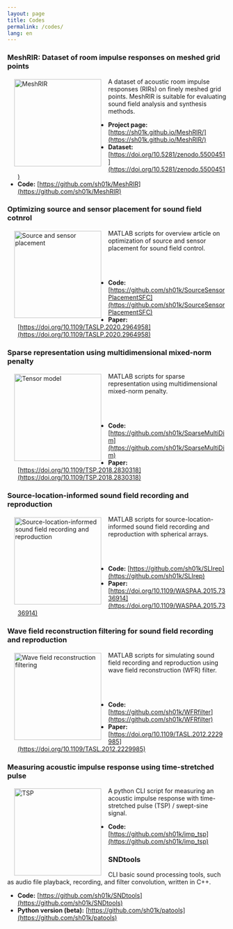 ```yaml
---
layout: page
title: Codes
permalink: /codes/
lang: en
---
```


<style>
    img#codes { float: left; padding: 0.2rem 1rem; }
</style>

### MeshRIR: Dataset of room impulse responses on meshed grid points

<img id="codes" src="/img/meshrir.png" alt="MeshRIR" width=200px>
A dataset of acoustic room impulse responses (RIRs) on finely meshed grid points. MeshRIR is suitable for evaluating sound field analysis and synthesis methods.

<br />

- **Project page:** [https://sh01k.github.io/MeshRIR/](https://sh01k.github.io/MeshRIR/)
- **Dataset:** [https://doi.org/10.5281/zenodo.5500451](https://doi.org/10.5281/zenodo.5500451)
- **Code:** [https://github.com/sh01k/MeshRIR](https://github.com/sh01k/MeshRIR)

### Optimizing source and sensor placement for sound field cotnrol

<img id="codes" src="/img/SourceSensorPlacement.png" alt="Source and sensor placement" width=200px>
MATLAB scripts for overview article on optimization of source and sensor placement for sound field control.

<br /><br />

- **Code:** [https://github.com/sh01k/SourceSensorPlacementSFC](https://github.com/sh01k/SourceSensorPlacementSFC)
- **Paper:** [https://doi.org/10.1109/TASLP.2020.2964958](https://doi.org/10.1109/TASLP.2020.2964958)

### Sparse representation using multidimensional mixed-norm penalty

<img id="codes" src="/img/TensorModel.png" alt="Tensor model" width=200px>

MATLAB scripts for sparse representation using multidimensional mixed-norm penalty.

<br /><br />

- **Code:** [https://github.com/sh01k/SparseMultiDim](https://github.com/sh01k/SparseMultiDim)
- **Paper:** [https://doi.org/10.1109/TSP.2018.2830318](https://doi.org/10.1109/TSP.2018.2830318)

### Source-location-informed sound field recording and reproduction

<img id="codes" src="/img/sli_sphere.png" alt="Source-location-informed sound field recording and reproduction" width=200px>

MATLAB scripts for source-location-informed sound field recording and reproduction with spherical arrays.

<br /><br />

- **Code:** [https://github.com/sh01k/SLIrep](https://github.com/sh01k/SLIrep)
- **Paper:** [https://doi.org/10.1109/WASPAA.2015.7336914](https://doi.org/10.1109/WASPAA.2015.7336914)

### Wave field reconstruction filtering for sound field recording and reproduction

<img id="codes" src="/img/wfr_line.png" alt="Wave field reconstruction filtering" width=200px>

MATLAB scripts for simulating sound field recording and reproduction using wave field reconstruction (WFR) filter.

<br /><br />

- **Code:** [https://github.com/sh01k/WFRfilter](https://github.com/sh01k/WFRfilter)
- **Paper:** [https://doi.org/10.1109/TASL.2012.2229985](https://doi.org/10.1109/TASL.2012.2229985)

### Measuring acoustic impulse response using time-stretched pulse

<img id="codes" src="/img/tsp.png" alt="TSP" width=200px>

A python CLI script for measuring an acoustic impulse response with time-stretched pulse (TSP) / swept-sine signal.

- **Code:** [https://github.com/sh01k/imp_tsp](https://github.com/sh01k/imp_tsp)

### SNDtools

CLI basic sound processing tools, such as audio file playback, recording, and filter convolution, written in C++.

- **Code:** [https://github.com/sh01k/SNDtools](https://github.com/sh01k/SNDtools)
- **Python version (beta):** [https://github.com/sh01k/patools](https://github.com/sh01k/patools)